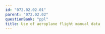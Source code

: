 ```yaml
---
id: "072.02.02.01"
parent: "072.02.02"
questionBank: "ppl"
title: Use of aeroplane flight manual data
---
```

